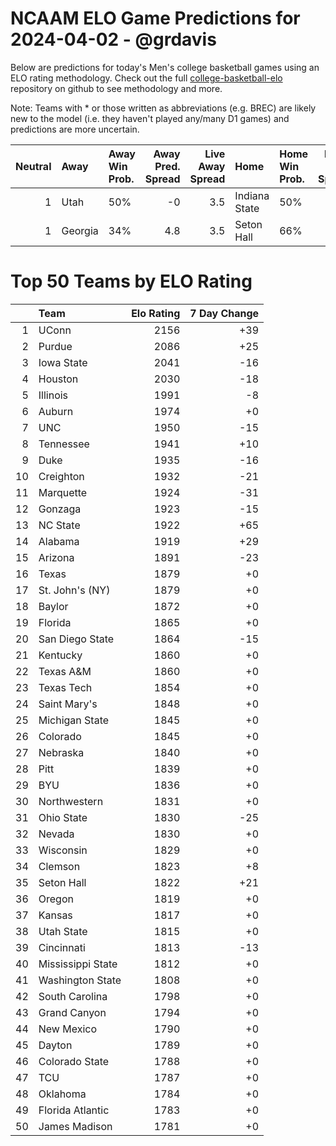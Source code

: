# NCAAM ELO Game Predictions for 2024-04-02 - @grdavis
Below are predictions for today's Men's college basketball games using an ELO rating methodology. Check out the full [college-basketball-elo](https://github.com/grdavis/college-basketball-elo) repository on github to see methodology and more.

Note: Teams with * or those written as abbreviations (e.g. BREC) are likely new to the model (i.e. they haven't played any/many D1 games) and predictions are more uncertain.

|   Neutral | Away    | Away Win Prob.   |   Away Pred. Spread |   Live Away Spread | Home          | Home Win Prob.   |   Home Pred. Spread |
|----------:|:--------|:-----------------|--------------------:|-------------------:|:--------------|:-----------------|--------------------:|
|         1 | Utah    | 50%              |                -0   |                3.5 | Indiana State | 50%              |                 0   |
|         1 | Georgia | 34%              |                 4.8 |                3.5 | Seton Hall    | 66%              |                -4.8 |

# Top 50 Teams by ELO Rating
|    | Team              |   Elo Rating |   7 Day Change |
|---:|:------------------|-------------:|---------------:|
|  1 | UConn             |         2156 |            +39 |
|  2 | Purdue            |         2086 |            +25 |
|  3 | Iowa State        |         2041 |            -16 |
|  4 | Houston           |         2030 |            -18 |
|  5 | Illinois          |         1991 |             -8 |
|  6 | Auburn            |         1974 |             +0 |
|  7 | UNC               |         1950 |            -15 |
|  8 | Tennessee         |         1941 |            +10 |
|  9 | Duke              |         1935 |            -16 |
| 10 | Creighton         |         1932 |            -21 |
| 11 | Marquette         |         1924 |            -31 |
| 12 | Gonzaga           |         1923 |            -15 |
| 13 | NC State          |         1922 |            +65 |
| 14 | Alabama           |         1919 |            +29 |
| 15 | Arizona           |         1891 |            -23 |
| 16 | Texas             |         1879 |             +0 |
| 17 | St. John's (NY)   |         1879 |             +0 |
| 18 | Baylor            |         1872 |             +0 |
| 19 | Florida           |         1865 |             +0 |
| 20 | San Diego State   |         1864 |            -15 |
| 21 | Kentucky          |         1860 |             +0 |
| 22 | Texas A&M         |         1860 |             +0 |
| 23 | Texas Tech        |         1854 |             +0 |
| 24 | Saint Mary's      |         1848 |             +0 |
| 25 | Michigan State    |         1845 |             +0 |
| 26 | Colorado          |         1845 |             +0 |
| 27 | Nebraska          |         1840 |             +0 |
| 28 | Pitt              |         1839 |             +0 |
| 29 | BYU               |         1836 |             +0 |
| 30 | Northwestern      |         1831 |             +0 |
| 31 | Ohio State        |         1830 |            -25 |
| 32 | Nevada            |         1830 |             +0 |
| 33 | Wisconsin         |         1829 |             +0 |
| 34 | Clemson           |         1823 |             +8 |
| 35 | Seton Hall        |         1822 |            +21 |
| 36 | Oregon            |         1819 |             +0 |
| 37 | Kansas            |         1817 |             +0 |
| 38 | Utah State        |         1815 |             +0 |
| 39 | Cincinnati        |         1813 |            -13 |
| 40 | Mississippi State |         1812 |             +0 |
| 41 | Washington State  |         1808 |             +0 |
| 42 | South Carolina    |         1798 |             +0 |
| 43 | Grand Canyon      |         1794 |             +0 |
| 44 | New Mexico        |         1790 |             +0 |
| 45 | Dayton            |         1789 |             +0 |
| 46 | Colorado State    |         1788 |             +0 |
| 47 | TCU               |         1787 |             +0 |
| 48 | Oklahoma          |         1784 |             +0 |
| 49 | Florida Atlantic  |         1783 |             +0 |
| 50 | James Madison     |         1781 |             +0 |